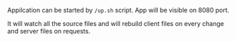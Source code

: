 Appilcation can be started by `/up.sh` script. App will be visible on 8080 port.

It will watch all the source files and will rebuild client files on every change and server files on requests.
